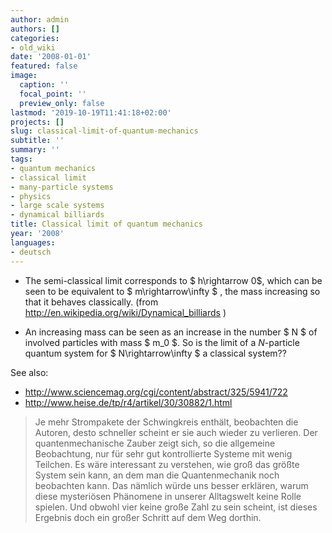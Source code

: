```yaml
---
author: admin
authors: []
categories:
- old_wiki
date: '2008-01-01'
featured: false
image:
  caption: ''
  focal_point: ''
  preview_only: false
lastmod: '2019-10-19T11:41:18+02:00'
projects: []
slug: classical-limit-of-quantum-mechanics
subtitle: ''
summary: ''
tags:
- quantum mechanics
- classical limit
- many-particle systems
- physics
- large scale systems
- dynamical billiards
title: Classical limit of quantum mechanics
year: '2008'
languages:
- deutsch
---
```


* The semi-classical limit corresponds to $ h\rightarrow 0$, which can be seen to be equivalent to $ m\rightarrow\infty $ , the mass increasing so that it behaves classically. (from <http://en.wikipedia.org/wiki/Dynamical_billiards>  )


* An increasing mass can be seen as an increase in the number $ N $ of involved particles with mass $ m_0 $. So is the limit of a $N$-particle quantum system for  $ N\rightarrow\infty $ a classical system??

See also:

* [<http://www.sciencemag.org/cgi/content/abstract/325/5941/722>  ](http://www.example.com)
* [<http://www.heise.de/tp/r4/artikel/30/30882/1.html>  ](http://www.example.com)

> Je mehr Strompakete der Schwingkreis enthält, beobachten die Autoren, desto schneller scheint er sie auch wieder zu verlieren. Der quantenmechanische Zauber zeigt sich, so die allgemeine Beobachtung, nur für sehr gut kontrollierte Systeme mit wenig Teilchen. Es wäre interessant zu verstehen, wie groß das größte System sein kann, an dem man die Quantenmechanik noch beobachten kann. Das nämlich würde uns besser erklären, warum diese mysteriösen Phänomene in unserer Alltagswelt keine Rolle spielen. Und obwohl vier keine große Zahl zu sein scheint, ist dieses Ergebnis doch ein großer Schritt auf dem Weg dorthin.